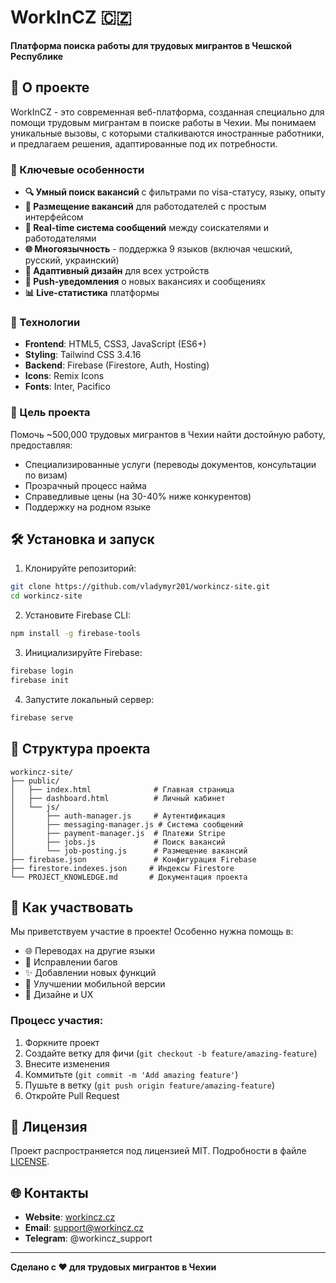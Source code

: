 # WorkInCZ 🇨🇿

**Платформа поиска работы для трудовых мигрантов в Чешской Республике**

## 🎯 О проекте

WorkInCZ - это современная веб-платформа, созданная специально для помощи трудовым мигрантам в поиске работы в Чехии. Мы понимаем уникальные вызовы, с которыми сталкиваются иностранные работники, и предлагаем решения, адаптированные под их потребности.

### 🌟 Ключевые особенности

- **🔍 Умный поиск вакансий** с фильтрами по visa-статусу, языку, опыту
- **💼 Размещение вакансий** для работодателей с простым интерфейсом
- **💬 Real-time система сообщений** между соискателями и работодателями
- **🌐 Многоязычность** - поддержка 9 языков (включая чешский, русский, украинский)
- **📱 Адаптивный дизайн** для всех устройств
- **🔔 Push-уведомления** о новых вакансиях и сообщениях
- **📊 Live-статистика** платформы

### 🎨 Технологии

- **Frontend**: HTML5, CSS3, JavaScript (ES6+)
- **Styling**: Tailwind CSS 3.4.16
- **Backend**: Firebase (Firestore, Auth, Hosting)
- **Icons**: Remix Icons
- **Fonts**: Inter, Pacifico

### 🚀 Цель проекта

Помочь ~500,000 трудовых мигрантов в Чехии найти достойную работу, предоставляя:
- Специализированные услуги (переводы документов, консультации по визам)
- Прозрачный процесс найма
- Справедливые цены (на 30-40% ниже конкурентов)
- Поддержку на родном языке

## 🛠 Установка и запуск

1. Клонируйте репозиторий:
```bash
git clone https://github.com/vladymyr201/workincz-site.git
cd workincz-site
```

2. Установите Firebase CLI:
```bash
npm install -g firebase-tools
```

3. Инициализируйте Firebase:
```bash
firebase login
firebase init
```

4. Запустите локальный сервер:
```bash
firebase serve
```

## 📁 Структура проекта

```
workincz-site/
├── public/
│   ├── index.html              # Главная страница
│   ├── dashboard.html          # Личный кабинет
│   └── js/
│       ├── auth-manager.js     # Аутентификация
│       ├── messaging-manager.js # Система сообщений
│       ├── payment-manager.js  # Платежи Stripe
│       ├── jobs.js             # Поиск вакансий
│       └── job-posting.js      # Размещение вакансий
├── firebase.json               # Конфигурация Firebase
├── firestore.indexes.json     # Индексы Firestore
└── PROJECT_KNOWLEDGE.md       # Документация проекта
```

## 🤝 Как участвовать

Мы приветствуем участие в проекте! Особенно нужна помощь в:

- 🌐 Переводах на другие языки
- 🐛 Исправлении багов
- ✨ Добавлении новых функций
- 📱 Улучшении мобильной версии
- 🎨 Дизайне и UX

### Процесс участия:

1. Форкните проект
2. Создайте ветку для фичи (`git checkout -b feature/amazing-feature`)
3. Внесите изменения
4. Коммитьте (`git commit -m 'Add amazing feature'`)
5. Пушьте в ветку (`git push origin feature/amazing-feature`)
6. Откройте Pull Request

## 📄 Лицензия

Проект распространяется под лицензией MIT. Подробности в файле [LICENSE](LICENSE).

## 🌐 Контакты

- **Website**: [workincz.cz](https://workincz.cz)
- **Email**: support@workincz.cz
- **Telegram**: @workincz_support

---

**Сделано с ❤️ для трудовых мигрантов в Чехии**